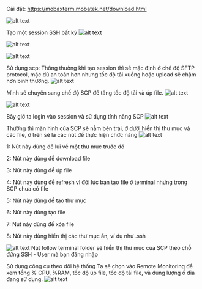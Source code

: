 Cài đặt:
https://mobaxterm.mobatek.net/download.html

![alt text](image-7.png)

Tạo một session SSH bất kỳ
![alt text](image-8.png)

![alt text](image-9.png)

![alt text](image-10.png)

Sử dụng scp:
Thông thường khi tạo session thì sẽ mặc định ở chế độ SFTP protocol, mặc dù an toàn hơn nhưng tốc độ tải xuống hoặc upload sẽ chậm hơn bình thường.
![alt text](image-11.png)

Mình sẽ chuyển sang chế độ SCP để tăng tốc độ tải và úp file.
![alt text](image-12.png)

![alt text](image-13.png)

Bây giờ ta login vào session và sử dụng tính năng SCP
![alt text](image-14.png)

Thường thì màn hình của SCP sẽ nằm bên trái, ở dưới hiển thị thư mục và các file, ở trên sẽ là các nút để thực hiện chức năng
![alt text](image-15.png)

1: Nút này dùng để lui về một thư mục trước đó

2: Nút này dùng để download file

3: Nút này dùng để úp file

4: Nút này dùng để refresh vì đôi lúc bạn tạo file ở terminal nhưng trong SCP chưa có file

5: Nút này dùng để tạo thư mục

6: Nút này dùng tạo file

7: Nút này dùng để xóa file

8: Nút này dùng hiển thị các thư mục ẩn, ví dụ như .ssh

![alt text](image-16.png)
Nút follow terminal folder sẽ hiển thị thư mục của SCP theo chỗ đứng SSH - User mà bạn đăng nhập

Sử dụng công cụ theo dõi hệ thống
Ta sẽ chọn vào Remote Monitoring để xem tổng % CPU, %RAM, tốc độ úp file, tốc độ tải file, và dung lượng ổ đĩa đang sử dụng.
![alt text](image-17.png)

